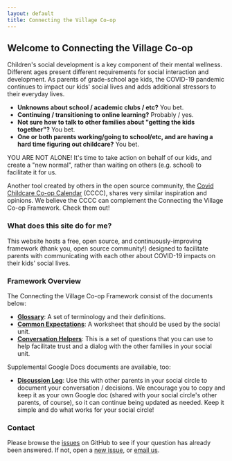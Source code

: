 ```yaml
---
layout: default
title: Connecting the Village Co-op
---
```

## Welcome to Connecting the Village Co-op
Children's social development is a key component of their mental wellness. Different ages present different requirements for social interaction and development. As parents of grade-school age kids, the COVID-19 pandemic continues to impact our kids' social lives and adds additional stressors to their everyday lives.

* **Unknowns about school / academic clubs / etc?** You bet.
* **Continuing / transitioning to online learning?** Probably / yes.
* **Not sure how to talk to other families about "getting the kids together"?** You bet.
* **One or both parents working/going to school/etc, and are having a hard time figuring out childcare?** You bet.

YOU ARE NOT ALONE! It's time to take action on behalf of our kids, and create a "new normal", rather than waiting on others (e.g. school) to facilitate it for us.

Another tool created by others in the open source community, the [Covid Childcare Co-op Calendar](https://childcarecoop.org/) (CCCC), shares very similar inspiration and opinions. We believe the CCCC can complement the Connecting the Village Co-op Framework. Check them out!

### What does this site do for me?
This website hosts a free, open source, and continuously-improving framework (thank you, open source community!) designed to facilitate parents with communicating with each other about COVID-19 impacts on their kids' social lives.

### Framework Overview
The Connecting the Village Co-op Framework consist of the documents below:

* [**Glossary**](./glossary): A set of terminology and their definitions.
* [**Common Expectations**](./expectations): A worksheet that should be used by the social unit.
* [**Conversation Helpers**](./conversation-helpers): This is a set of questions that you can use to help facilitate trust and a dialog with the other families in your social unit.

Supplemental Google Docs documents are available, too:

* [**Discussion Log**](https://docs.google.com/document/d/16lqhWSFqF3ubKfmc_7wNYLg8bs7FMEFHUQ69n10_wlw/edit?usp=sharing): Use this with other parents in your social circle to document your conversation / decisions. We encourage you to copy and keep it as your own Google doc (shared with your social circle's other parents, of course), so it can continue being updated as needed. Keep it simple and do what works for your social circle!

### Contact
Please browse the [issues](https://github.com/cappaberra/connecting-the-village/issues) on GitHub to see if your question has already been answered. If not, open a [new issue](https://github.com/cappaberra/connecting-the-village/issues/new), or [email us](mailto:info@connectingthevillage.org).
